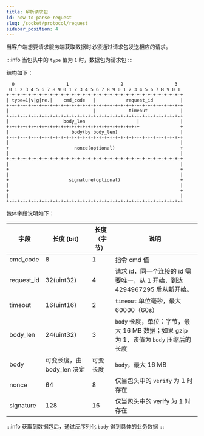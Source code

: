 ```yaml
---
title: 解析请求包
id: how-to-parse-request
slug: /socket/protocol/request
sidebar_position: 4
---
```


当客户端想要请求服务端获取数据时必须通过请求包发送相应的请求。

:::info
当包头中的 `type` 值为 `1` 时，数据包为请求包
:::

结构如下：

```
  0                   1                   2                   3
 0 1 2 3 4 5 6 7 8 9 0 1 2 3 4 5 6 7 8 9 0 1 2 3 4 5 6 7 8 9 0 1
+-+-+-+-+-+-+-+-+-+-+-+-+-+-+-+-+-+-+-+-+-+-+-+-+-+-+-+-+-+-+-+-+
| type=1|v|g|re.|    cmd_code   |           request_id          |
+-+-+-+-+-+-+-+-+-+-+-+-+-+-+-+-+-+-+-+-+-+-+-+-+-+-+-+-+-+-+-+-+
|                               |            timeout            |
+-+-+-+-+-+-+-+-+-+-+-+-+-+-+-+-+-+-+-+-+-+-+-+-+-+-+-+-+-+-+-+-+
|                    body_len                   |               |
+-+-+-+-+-+-+-+-+-+-+-+-+-+-+-+-+-+-+-+-+-+-+-+-+               +
|                       body(by body_len)                       |
+-+-+-+-+-+-+-+-+-+-+-+-+-+-+-+-+-+-+-+-+-+-+-+-+-+-+-+-+-+-+-+-+
|                                                               |
+                        nonce(optional)                        +
|                                                               |
+-+-+-+-+-+-+-+-+-+-+-+-+-+-+-+-+-+-+-+-+-+-+-+-+-+-+-+-+-+-+-+-+
|                                                               |
+                                                               +
|                                                               |
+                      signature(optional)                      +
|                                                               |
+                                                               +
|                                                               |
+-+-+-+-+-+-+-+-+-+-+-+-+-+-+-+-+-+-+-+-+-+-+-+-+-+-+-+-+-+-+-+-+

```

包体字段说明如下：

| 字段       | 长度 (bit)                 | 长度（字节）| 说明                                                                                 |
| ---------- | -------------------------- | ------------ | ------------------------------------------------------------------------------------ |
| cmd_code   | 8                          | 1            | 指令 cmd 值                                                                          |
| request_id | 32(uint32)                 | 4            | 请求 id，同一个连接的 id 需要唯一，从 1 开始，到达 4294967295 后从新开始。           |
| timeout    | 16(uint16)                 | 2            | `timeout` 单位毫秒，最大 60000（60s）                                             |
| body_len   | 24(uint32)                 | 3            | `body` 长度，单位：字节，最大 16 MB 数据；如果 gzip 为 1，该值为 `body` 压缩后的长度 |
| body       | 可变长度，由 body_len 决定 | 可变长度     | `body`，最大 16 MB                                                                   |
| nonce      | 64                         | 8            | 仅当包头中的 `verify` 为 1 时存在                                                    |
| signature  | 128                        | 16           | 仅当包头中的 verify 为 1 时存在                                                      |

:::info
获取到数据包后，通过反序列化 `body` 得到具体的业务数据
:::
